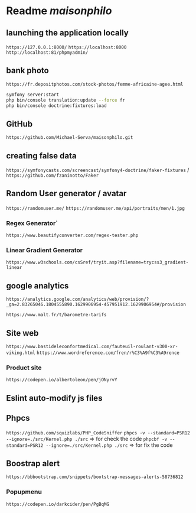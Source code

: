 # Readme *maisonphilo*

## launching the application locally

`https://127.0.0.1:8000/`
`https://localhost:8000`
`http://localhost:81/phpmyadmin/`

## bank photo

`https://fr.depositphotos.com/stock-photos/femme-africaine-agee.html`

```bash
symfony server:start
php bin/console translation:update --force fr
php bin/console doctrine:fixtures:load
```

## GitHub

`https://github.com/Michael-Serva/maisonphilo.git`

## creating false data

`https://symfonycasts.com/screencast/symfony4-doctrine/faker-fixtures` / `https://github.com/fzaninotto/Faker`

## Random User generator / avatar

`https://randomuser.me/`
`https://randomuser.me/api/portraits/men/1.jpg` <!-- images range from 0 to 100 for men or woman -->

### Regex Generator`

`https://www.beautifyconverter.com/regex-tester.php`

### Linear Gradient Generator

`https://www.w3schools.com/csSref/tryit.asp?filename=trycss3_gradient-linear`

## google analytics

`https://analytics.google.com/analytics/web/provision/?_ga=2.83265046.1804555890.1629906954-457951912.1629906954#/provision`

`https://www.malt.fr/t/barometre-tarifs`

## Site web

`https://www.bastideleconfortmedical.com/fauteuil-roulant-v300-xr-viking.html`
`https://www.wordreference.com/fren/r%C3%A9f%C3%A9rence`

### Product site

`https://codepen.io/albertoleon/pen/jONyrvY`

## Eslint auto-modify js files

## Phpcs

`https://github.com/squizlabs/PHP_CodeSniffer`
`phpcs -v --standard=PSR12 --ignore=./src/Kernel.php ./src` => for check the code
`phpcbf -v --standard=PSR12 --ignore=./src/Kernel.php ./src` => for fix the code

## Boostrap alert

`https://bbbootstrap.com/snippets/bootstrap-messages-alerts-58736812`

### Popupmenu

`https://codepen.io/darkcider/pen/PgBqMG`
